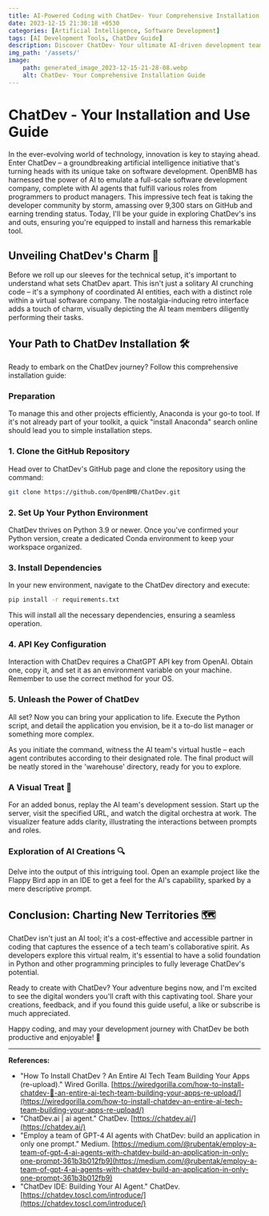 ```yaml
---
title: AI-Powered Coding with ChatDev- Your Comprehensive Installation Guide
date: 2023-12-15 21:30:18 +0530
categories: [Artificial Intelligence, Software Development]
tags: [AI Development Tools, ChatDev Guide]
description: Discover ChatDev- Your ultimate AI-driven development team in a box. Install & leverage this tech marvel with our easy-to-follow guide. Join the revolution!
img_path: '/assets/'
image:
    path: generated_image_2023-12-15-21-28-08.webp
    alt: ChatDev- Your Comprehensive Installation Guide
---
```


# ChatDev - Your Installation and Use Guide

In the ever-evolving world of technology, innovation is key to staying ahead. Enter ChatDev – a groundbreaking artificial intelligence initiative that's turning heads with its unique take on software development. OpenBMB has harnessed the power of AI to emulate a full-scale software development company, complete with AI agents that fulfill various roles from programmers to product managers. This impressive tech feat is taking the developer community by storm, amassing over 9,300 stars on GitHub and earning trending status. Today, I'll be your guide in exploring ChatDev's ins and outs, ensuring you're equipped to install and harness this remarkable tool.

## Unveiling ChatDev's Charm 💫

Before we roll up our sleeves for the technical setup, it's important to understand what sets ChatDev apart. This isn't just a solitary AI crunching code – it's a symphony of coordinated AI entities, each with a distinct role within a virtual software company. The nostalgia-inducing retro interface adds a touch of charm, visually depicting the AI team members diligently performing their tasks.

## Your Path to ChatDev Installation 🛠️

Ready to embark on the ChatDev journey? Follow this comprehensive installation guide:

### Preparation

To manage this and other projects efficiently, Anaconda is your go-to tool. If it's not already part of your toolkit, a quick "install Anaconda" search online should lead you to simple installation steps.

### 1. Clone the GitHub Repository

Head over to ChatDev's GitHub page and clone the repository using the command:

```bash
git clone https://github.com/OpenBMB/ChatDev.git
```

### 2. Set Up Your Python Environment

ChatDev thrives on Python 3.9 or newer. Once you've confirmed your Python version, create a dedicated Conda environment to keep your workspace organized.

### 3. Install Dependencies

In your new environment, navigate to the ChatDev directory and execute:

```bash
pip install -r requirements.txt
```

This will install all the necessary dependencies, ensuring a seamless operation.

### 4. API Key Configuration

Interaction with ChatDev requires a ChatGPT API key from OpenAI. Obtain one, copy it, and set it as an environment variable on your machine. Remember to use the correct method for your OS.

### 5. Unleash the Power of ChatDev

All set? Now you can bring your application to life. Execute the Python script, and detail the application you envision, be it a to-do list manager or something more complex.

As you initiate the command, witness the AI team's virtual hustle – each agent contributes according to their designated role. The final product will be neatly stored in the 'warehouse' directory, ready for you to explore.

### A Visual Treat 🌟

For an added bonus, replay the AI team's development session. Start up the server, visit the specified URL, and watch the digital orchestra at work. The visualizer feature adds clarity, illustrating the interactions between prompts and roles.

### Exploration of AI Creations 🔍

Delve into the output of this intriguing tool. Open an example project like the Flappy Bird app in an IDE to get a feel for the AI's capability, sparked by a mere descriptive prompt.

## Conclusion: Charting New Territories 🗺️

ChatDev isn't just an AI tool; it's a cost-effective and accessible partner in coding that captures the essence of a tech team's collaborative spirit. As developers explore this virtual realm, it's essential to have a solid foundation in Python and other programming principles to fully leverage ChatDev's potential.

Ready to create with ChatDev? Your adventure begins now, and I'm excited to see the digital wonders you'll craft with this captivating tool. Share your creations, feedback, and if you found this guide useful, a like or subscribe is much appreciated.

Happy coding, and may your development journey with ChatDev be both productive and enjoyable! 🚀

---

**References:**

- "How To Install ChatDev ? An Entire AI Tech Team Building Your Apps (re-upload)." Wired Gorilla. [https://wiredgorilla.com/how-to-install-chatdev-👑-an-entire-ai-tech-team-building-your-apps-re-upload/](https://wiredgorilla.com/how-to-install-chatdev-an-entire-ai-tech-team-building-your-apps-re-upload/)
- "ChatDev.ai | ai agent." ChatDev. [https://chatdev.ai/](https://chatdev.ai/)
- "Employ a team of GPT-4 AI agents with ChatDev: build an application in only one prompt." Medium. [https://medium.com/@rubentak/employ-a-team-of-gpt-4-ai-agents-with-chatdev-build-an-application-in-only-one-prompt-361b3b012fb9](https://medium.com/@rubentak/employ-a-team-of-gpt-4-ai-agents-with-chatdev-build-an-application-in-only-one-prompt-361b3b012fb9)
- "ChatDev IDE: Building Your AI Agent." ChatDev. [https://chatdev.toscl.com/introduce/](https://chatdev.toscl.com/introduce/)
